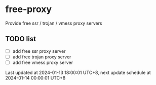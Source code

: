 
# free-proxy
Provide free ssr / trojan / vmess proxy servers


## TODO list
- [ ] add free ssr proxy server
- [ ] add free trojan proxy server
- [ ] add free vmess proxy server

Last updated at 2024-01-13 18:00:01 UTC+8, next update schedule at 2024-01-14 00:00:01 UTC+8

